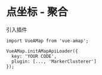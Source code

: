 # 点坐标 - 聚合

引入插件

```
import VueAMap from 'vue-amap';

VueAMap.initAMapApiLoader({
  key: 'YOUR CODE',
  plugin: [..., 'MarkerClusterer']
});
```

<vuep template="#example"></vuep>

<script v-pre type="text/x-template" id="example">

  <template>
    <div class="amap-page-container">
      <el-amap
        vid="amapDemo"  
        :center="center"
        :zoom="zoom"
        class="amap-demo"
        :events="events">
        <el-amap-marker v-for="marker in markers" :position="marker.position" :content="marker.content" :events="marker.events"></el-amap-marker>
      </el-amap>
    </div>
  </template>

  <style>
    .amap-demo {
      height: 300px;
    }
  </style>

  <script>
    module.exports = {
      data: function() {
        let self = this;

        return {
          zoom: 12,
          center: [121.59996, 31.197646],
          markers: [],
          markerRefs: [],
          events: {
            init(o) {
              setTimeout(() => {
                console.log(self.markerRefs);
                let cluster = new AMap.MarkerClusterer(o, self.markerRefs,{
                  gridSize: 80,
                  renderCluserMarker: self._renderCluserMarker
                });
                console.log(cluster);
              }, 1000);
            }
          }
        };
      },

      created() {
        let self = this;
        let markers = [];
        let index = 0;

        let basePosition = [121.59996, 31.197646];

        while (++index <= 30) {
          markers.push({
            position: [basePosition[0] + 0.01 * index, basePosition[1]],
            content: '<div style="text-align:center; background-color: hsla(180, 100%, 50%, 0.7); height: 24px; width: 24px; border: 1px solid hsl(180, 100%, 40%); border-radius: 12px; box-shadow: hsl(180, 100%, 50%) 0px 0px 1px;"></div>',
            events: {
              init(o) {
                self.markerRefs.push(o);
              }
            }
          });
        }

        this.markers = markers;
      },

      methods: {
        _renderCluserMarker(context) {
          const count = this.markers.length;

          let factor = Math.pow(context.count/count, 1/18)
          let div = document.createElement('div');
          let Hue = 180 - factor* 180;
          let bgColor = 'hsla('+Hue+',100%,50%,0.7)';
          let fontColor = 'hsla('+Hue+',100%,20%,1)';
          let borderColor = 'hsla('+Hue+',100%,40%,1)';
          let shadowColor = 'hsla('+Hue+',100%,50%,1)';
          div.style.backgroundColor = bgColor
          let size = Math.round(30 + Math.pow(context.count/count,1/5) * 20);
          div.style.width = div.style.height = size+'px';
          div.style.border = 'solid 1px '+ borderColor;
          div.style.borderRadius = size/2 + 'px';
          div.style.boxShadow = '0 0 1px '+ shadowColor;
          div.innerHTML = context.count;
          div.style.lineHeight = size+'px';
          div.style.color = fontColor;
          div.style.fontSize = '14px';
          div.style.textAlign = 'center';
          context.marker.setOffset(new AMap.Pixel(-size/2,-size/2));
          context.marker.setContent(div)
        }
      }
    };
  </script>

</script>
